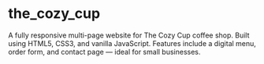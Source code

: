 # the_cozy_cup
A fully responsive multi-page website for The Cozy Cup coffee shop. Built using HTML5, CSS3, and vanilla JavaScript. Features include a digital menu, order form, and contact page — ideal for small businesses.
